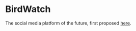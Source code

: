 # BirdWatch

The social media platform of the future, first proposed [here](https://github.com/jtfmumm/curryon2018).
